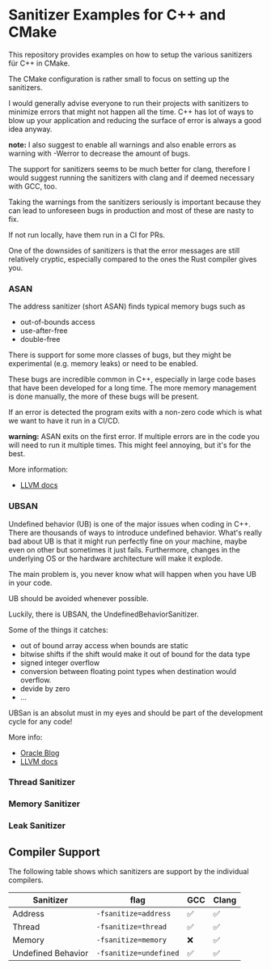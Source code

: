 # Sanitizer Examples for C++ and CMake

This repository provides examples on how to setup the various sanitizers für C++ in CMake. 

The CMake configuration is rather small to focus on setting up the sanitizers. 

I would generally advise everyone to run their projects with sanitizers to minimize errors that might not happen all 
the time. C++ has lot of ways to blow up your application and reducing the surface of error is always a good idea anyway.


**note:** I also suggest to enable all warnings and also enable errors as warning with -Werror to decrease the amount of bugs.

The support for sanitizers seems to be much better for clang, therefore I would suggest running the sanitizers with clang
and if deemed necessary with GCC, too. 

Taking the warnings from the sanitizers seriously is important because they can lead to unforeseen bugs in production and
most of these are nasty to fix.

If not run locally, have them run in a CI for PRs.

One of the downsides of sanitizers is that the error messages are still relatively cryptic, especially compared to the 
ones the Rust compiler gives you.

### ASAN
The address sanitizer (short ASAN) finds typical memory bugs such as

- out-of-bounds access
- use-after-free
- double-free

There is support for some more classes of bugs, but they might be experimental (e.g. memory leaks) or need to be enabled.

These bugs are incredible common in C++, especially in large code bases that have been developed for a long time. The more
memory management is done manually, the more of these bugs will be present.

If an error is detected the program exits with a non-zero code which is what we want to have it run in a CI/CD.

**warning:** ASAN exits on the first error. If multiple errors are in the code you will need to run it multiple times. This might
feel annoying, but it's for the best. 

More information: 
- [LLVM docs](https://clang.llvm.org/docs/AddressSanitizer.html)

### UBSAN
Undefined behavior (UB) is one of the major issues when coding in C++. There are thousands of ways to introduce undefined 
behavior. What's really bad about UB is that it might run perfectly fine on your machine, maybe even on other but sometimes
it just fails. Furthermore, changes in the underlying OS or the hardware architecture will make it explode. 

The main problem is, you never know what will happen when you have UB in your code.

UB should be avoided whenever possible.

Luckily, there is UBSAN, the UndefinedBehaviorSanitizer. 

Some of the things it catches:

- out of bound array access when bounds are static
- bitwise shifts if the shift would make it out of bound for the data type
- signed integer overflow
- conversion between floating point types when destination would overflow.
- devide by zero
- ... 

UBSan is an absolut must in my eyes and should be part of the development cycle for any code!

More info: 
- [Oracle Blog](https://blogs.oracle.com/linux/post/improving-application-security-with-undefinedbehaviorsanitizer-ubsan-and-gcc)
- [LLVM docs](https://clang.llvm.org/docs/UndefinedBehaviorSanitizer.html)

### Thread Sanitizer

### Memory Sanitizer

### Leak Sanitizer



## Compiler Support

The following table shows which sanitizers are support by the individual compilers.

| Sanitizer          | flag                   | GCC | Clang |
|--------------------|------------------------|-----|-------|
| Address            | `-fsanitize=address`   | ✅   | ✅     |
| Thread             | `-fsanitize=thread`    | ✅   | ✅     |
| Memory             | `-fsanitize=memory`    | ❌   | ✅     |
| Undefined Behavior | `-fsanitize=undefined` | ✅   | ✅     |



